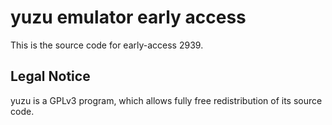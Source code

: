 yuzu emulator early access
=============

This is the source code for early-access 2939.

## Legal Notice

yuzu is a GPLv3 program, which allows fully free redistribution of its source code.